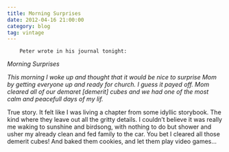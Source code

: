 ```yaml
---
title: Morning Surprises
date: 2012-04-16 21:00:00
category: blog
tag: vintage
---
```

        Peter wrote in his journal tonight:

 _Morning Surprises_

_This morning I woke up and thought that it would be nice to surprise Mom by getting everyone up and ready for church. I guess it payed off. Mom cleared all of our demaret \[demerit\] cubes and we had one of the most calm and peacefull days of my lif._

True story. It felt like I was living a chapter from some idyllic storybook. The kind where they leave out all the gritty details. I couldn’t believe it was really me waking to sunshine and birdsong, with nothing to do but shower and usher my already clean and fed family to the car. You bet I cleared all those demerit cubes! And baked them cookies, and let them play video games…